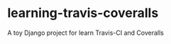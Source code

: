 learning-travis-coveralls
=========================

A toy Django project for learn Travis-CI and Coveralls
